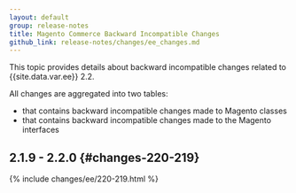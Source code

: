 ```yaml
---
layout: default
group: release-notes
title: Magento Commerce Backward Incompatible Changes
github_link: release-notes/changes/ee_changes.md
---
```


This topic provides details about backward incompatible changes related to {{site.data.var.ee}} 2.2.

All changes are aggregated into two tables:

- that contains backward incompatible changes made to Magento classes
- that contains backward incompatible changes made to the Magento interfaces

## 2.1.9 - 2.2.0 {#changes-220-219}

{% include changes/ee/220-219.html %}